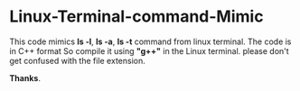 # Linux-Terminal-command-Mimic

This code mimics **ls -l**, **ls -a**, **ls -t** command from linux terminal. 
The code is in C++ format So compile it using **"g++"** in the Linux terminal.
please don't get confused with the file extension.

**Thanks**.
